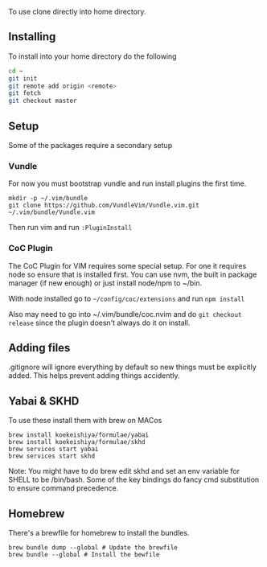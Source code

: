 To use clone directly into home directory.

## Installing

To install into your home directory do the following

```bash
cd ~
git init
git remote add origin <remote>
git fetch
git checkout master
```

## Setup

Some of the packages require a secondary setup

### Vundle

For now you must bootstrap vundle and run install plugins the first time.

```
mkdir -p ~/.vim/bundle
git clone https://github.com/VundleVim/Vundle.vim.git ~/.vim/bundle/Vundle.vim
```

Then run vim and run `:PluginInstall`

### CoC Plugin

The CoC Plugin for VIM requires some special setup.  For one it requires node so 
ensure that is installed first.  You can use nvm, the built in package manager
(if new enough) or just install node/npm to ~/bin.

With node installed go to `~/config/coc/extensions` and run `npm install`

Also may need to go into ~/.vim/bundle/coc.nvim and do `git checkout release`
since the plugin doesn't always do it on install.


## Adding files

.gitignore will ignore everything by default so new things must be explicitly
added. This helps prevent adding things accidently.

## Yabai & SKHD
To use these install them with brew on MACos

```
brew install koekeishiya/formulae/yabai
brew install koekeishiya/formulae/skhd
brew services start yabai
brew services start skhd
```

Note: You might have to do brew edit skhd and set an env variable for SHELL to
be /bin/bash.  Some of the key bindings do fancy cmd substitution to ensure
command precedence.

## Homebrew

There's a brewfile for homebrew to install the bundles.

```
brew bundle dump --global # Update the brewfile
brew bundle --global # Install the bewfile
```
